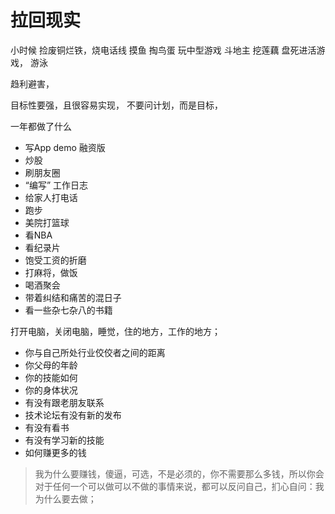 # 拉回现实



小时候 捡废铜烂铁，烧电话线 摸鱼 掏鸟蛋 玩中型游戏 斗地主 挖莲藕 盘死进活游戏， 游泳

趋利避害，

目标性要强，且很容易实现， 不要问计划，而是目标，

一年都做了什么

* 写App demo 融资版
* 炒股
* 刷朋友圈
* “编写” 工作日志
* 给家人打电话
* 跑步
* 美院打篮球
* 看NBA
* 看纪录片
* 饱受工资的折磨
* 打麻将，做饭
* 喝酒聚会
* 带着纠结和痛苦的混日子
* 看一些杂七杂八的书籍

打开电脑，关闭电脑，睡觉，住的地方，工作的地方；

* 你与自己所处行业佼佼者之间的距离
* 你父母的年龄
* 你的技能如何
* 你的身体状况
* 有没有跟老朋友联系
* 技术论坛有没有新的发布
* 有没有看书
* 有没有学习新的技能
* 如何赚更多的钱

> 我为什么要赚钱，傻逼，可选，不是必须的，你不需要那么多钱，所以你会 对于任何一个可以做可以不做的事情来说，都可以反问自己，扪心自问：我为什么要去做；

